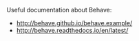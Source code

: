 Useful documentation about Behave: 
* http://behave.github.io/behave.example/
* http://behave.readthedocs.io/en/latest/
